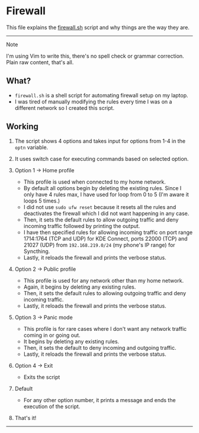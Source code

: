 # Firewall

This file explains the [firewall.sh](https://git.kska.io/notkshitij/scripts/src/branch/main/firewall.sh) script and why things are the way they are.

---

> [!NOTE]
> I'm using Vim to write this, there's no spell check or grammar correction. Plain raw content, that's all.

## What?

- `firewall.sh` is a shell script for automating firewall setup on my laptop.
- I was tired of manually modifying the rules every time I was on a different network so I created this script.

## Working

1. The script shows 4 options and takes input for options from 1-4 in the `optn` variable.
2. It uses switch case for executing commands based on selected option.
3. Option 1 -> Home profile

	- This profile is used when connected to my home network.
	- By default all options begin by deleting the existing rules. Since I only have 4 rules max, I have used for loop from 0 to 5 (I'm aware it loops 5 times.)
	- I did not use `sudo ufw reset` because it resets all the rules and deactivates the firewall which I did not want happening in any case.
	- Then, it sets the default rules to allow outgoing traffic and deny incoming traffic followed by printing the output.
	- I have then specified rules for allowing incoming traffic on port range 1714:1764 (TCP and UDP) for KDE Connect, ports 22000 (TCP) and 21027 (UDP) from `192.168.219.0/24` (my phone's IP range) for Syncthing.
	- Lastly, it reloads the firewall and prints the verbose status.

4. Option 2 -> Public profile

	- This profile is used for any network other than my home network.
	- Again, it begins by deleting any existing rules.
	- Then, it sets the default rules to allowing outgoing traffic and deny incoming traffic.
	- Lastly, it reloads the firewall and prints the verbose status.

5. Option 3 -> Panic mode

	- This profile is for rare cases where I don't want any network traffic coming in or going out.
	- It begins by deleting any existing rules.
	- Then, it sets the default to deny incoming and outgoing traffic.
	- Lastly, it reloads the firewall and prints the verbose status.

6. Option 4 -> Exit

	- Exits the script

7. Default

	- For any other option number, it prints a message and ends the execution of the script.

8. That's it!

---
